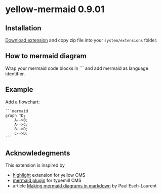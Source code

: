 # yellow-mermaid 0.9.01

## Installation
[Download extension](https://github.com/Whoopsadaisy/yellow-mermaid/archive/main.zip) and copy zip file into your `system/extensions` folder.

## How to mermaid diagram
Wrap your mermaid code blocks in \`\`\` and add mermaid as language identifier.

## Example
Add a flowchart:

    ```mermaid
    graph TD;
        A-->B;
        A-->C;
        B-->D;
        C-->D;
    ```

## Acknowledegments
This extension is inspired by
* [highlight](https://github.com/annaesvensson/yellow-highlight) extension for yellow CMS
* [mermaid plugin](https://plugins.typemill.net/mermaid) for typemill CMS
* article [Making mermaid diagrams in markdown](https://css-tricks.com/making-mermaid-diagrams-in-markdown/) by Paul Esch-Laurent
